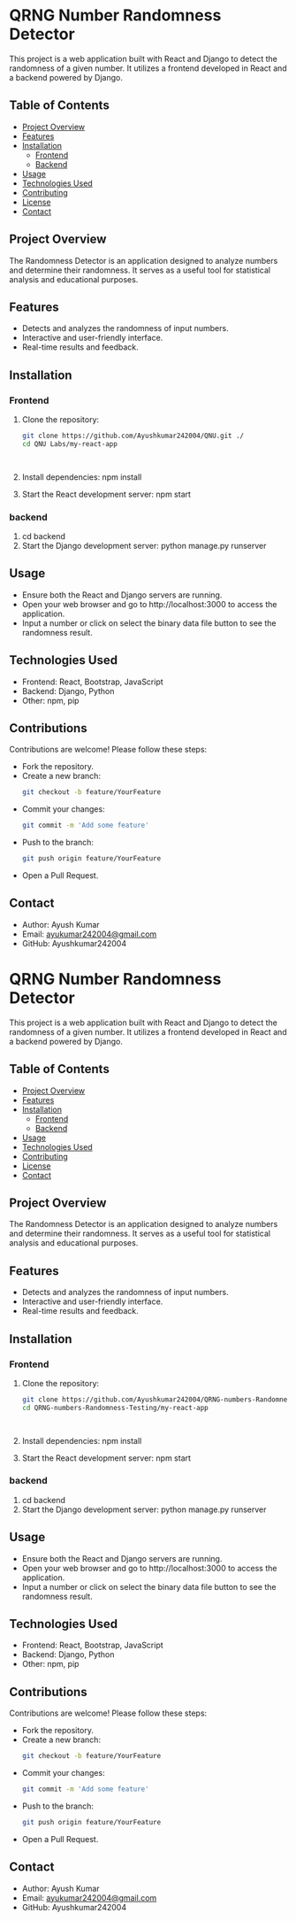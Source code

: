 
# QRNG Number Randomness Detector

This project is a web application built with React and Django to detect the randomness of a given number. It utilizes a frontend developed in React and a backend powered by Django.

## Table of Contents

- [Project Overview](#project-overview)
- [Features](#features)
- [Installation](#installation)
  - [Frontend](#frontend)
  - [Backend](#backend)
- [Usage](#usage)
- [Technologies Used](#technologies-used)
- [Contributing](#contributing)
- [License](#license)
- [Contact](#contact)

## Project Overview

The Randomness Detector is an application designed to analyze numbers and determine their randomness. It serves as a useful tool for statistical analysis and educational purposes.

## Features

- Detects and analyzes the randomness of input numbers.
- Interactive and user-friendly interface.
- Real-time results and feedback.

## Installation

### Frontend

1. Clone the repository:
   ```bash
   git clone https://github.com/Ayushkumar242004/QNU.git ./
   cd QNU Labs/my-react-app

  
2. Install dependencies:
   npm install

3. Start the React development server:
   npm start

### backend
1. cd backend
2. Start the Django development server: python manage.py runserver

 ## Usage
- Ensure both the React and Django servers are running.
- Open your web browser and go to http://localhost:3000 to access the application.
- Input a number or click on select the binary data file button to see the randomness result.

## Technologies Used
- Frontend: React, Bootstrap, JavaScript
- Backend: Django, Python
- Other: npm, pip

## Contributions
  Contributions are welcome! Please follow these steps:
- Fork the repository.
- Create a new branch: 
   ```bash
   git checkout -b feature/YourFeature

- Commit your changes:
   ```bash
  git commit -m 'Add some feature'

- Push to the branch: 
   ```bash
   git push origin feature/YourFeature

- Open a Pull Request.

## Contact
- Author: Ayush Kumar
- Email: ayukumar242004@gmail.com
- GitHub: Ayushkumar242004


# QRNG Number Randomness Detector

This project is a web application built with React and Django to detect the randomness of a given number. It utilizes a frontend developed in React and a backend powered by Django.

## Table of Contents

- [Project Overview](#project-overview)
- [Features](#features)
- [Installation](#installation)
  - [Frontend](#frontend)
  - [Backend](#backend)
- [Usage](#usage)
- [Technologies Used](#technologies-used)
- [Contributing](#contributing)
- [License](#license)
- [Contact](#contact)

## Project Overview

The Randomness Detector is an application designed to analyze numbers and determine their randomness. It serves as a useful tool for statistical analysis and educational purposes.

## Features

- Detects and analyzes the randomness of input numbers.
- Interactive and user-friendly interface.
- Real-time results and feedback.

## Installation

### Frontend

1. Clone the repository:
   ```bash
   git clone https://github.com/Ayushkumar242004/QRNG-numbers-Randomness-Testing.git
   cd QRNG-numbers-Randomness-Testing/my-react-app

  
2. Install dependencies:
   npm install

3. Start the React development server:
   npm start

### backend
1. cd backend
2. Start the Django development server: python manage.py runserver

 ## Usage
- Ensure both the React and Django servers are running.
- Open your web browser and go to http://localhost:3000 to access the application.
- Input a number or click on select the binary data file button to see the randomness result.

## Technologies Used
- Frontend: React, Bootstrap, JavaScript
- Backend: Django, Python
- Other: npm, pip

## Contributions
  Contributions are welcome! Please follow these steps:
- Fork the repository.
- Create a new branch: 
   ```bash
   git checkout -b feature/YourFeature

- Commit your changes:
   ```bash
  git commit -m 'Add some feature'

- Push to the branch: 
   ```bash
   git push origin feature/YourFeature

- Open a Pull Request.

## Contact
- Author: Ayush Kumar
- Email: ayukumar242004@gmail.com
- GitHub: Ayushkumar242004


